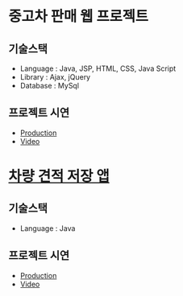 # 중고차 판매 웹 프로젝트

## 기술스택
* Language : Java, JSP, HTML, CSS, Java Script
* Library : Ajax, jQuery
* Database : MySql

## 프로젝트 시연 
* [Production](http://tieotdsf1324.cafe24.com/port/car.do)
* [Video](https://youtu.be/PxTwLjiz0oc)





# [차량 견적 저장 앱](https://github.com/Frankle97/java-mycar)

## 기술스택
 * Language : Java
 
## 프로젝트 시연
* [Production](https://github.com/Frankle97/java-mycar)
* [Video](https://youtu.be/ngGF8RufEHg)
 




